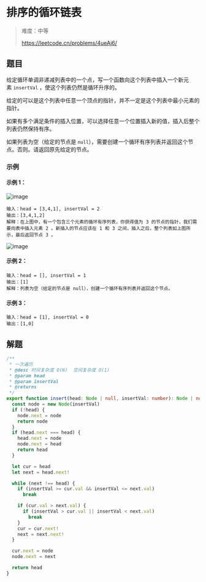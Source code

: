 # 排序的循环链表

> 难度：中等
>
> https://leetcode.cn/problems/4ueAj6/

## 题目

给定循环单调非递减列表中的一个点，写一个函数向这个列表中插入一个新元素 `insertVal` ，使这个列表仍然是循环升序的。

给定的可以是这个列表中任意一个顶点的指针，并不一定是这个列表中最小元素的指针。

如果有多个满足条件的插入位置，可以选择任意一个位置插入新的值，插入后整个列表仍然保持有序。

如果列表为空（给定的节点是 `null`），需要创建一个循环有序列表并返回这个节点。否则。请返回原先给定的节点。

### 示例

#### 示例 1：

![image](https://user-images.githubusercontent.com/54696834/174420363-e8a26597-0b8f-4ca9-80dd-7becccd386af.png)

```
输入：head = [3,4,1], insertVal = 2
输出：[3,4,1,2]
解释：在上图中，有一个包含三个元素的循环有序列表，你获得值为 3 的节点的指针，我们需要向表中插入元素 2 。新插入的节点应该在 1 和 3 之间，插入之后，整个列表如上图所示，最后返回节点 3 。
```

![image](https://user-images.githubusercontent.com/54696834/174420379-641a0794-8f3b-450e-bb69-5c6c28f40d2e.png)

#### 示例 2：

```
输入：head = [], insertVal = 1
输出：[1]
解释：列表为空（给定的节点是 null），创建一个循环有序列表并返回这个节点。
```

#### 示例 3：

```
输入：head = [1], insertVal = 0
输出：[1,0]
```

## 解题

```ts 
/**
 * 一次遍历
 * @desc 时间复杂度 O(N)  空间复杂度 O(1)
 * @param head
 * @param insertVal
 * @returns
 */
export function insert(head: Node | null, insertVal: number): Node | null {
  const node = new Node(insertVal)
  if (!head) {
    node.next = node
    return node
  }
  if (head.next === head) {
    head.next = node
    node.next = head
    return head
  }

  let cur = head
  let next = head.next!

  while (next !== head) {
    if (insertVal >= cur.val && insertVal <= next.val)
      break

    if (cur.val > next.val) {
      if (insertVal > cur.val || insertVal < next.val)
        break
    }
    cur = cur.next!
    next = next.next!
  }

  cur.next = node
  node.next = next

  return head
}
```
